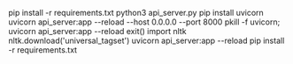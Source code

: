 pip install -r requirements.txt
python3 api_server.py
pip install uvicorn
uvicorn api_server:app --reload --host 0.0.0.0 --port 8000
pkill -f uvicorn; uvicorn api_server:app --reload
exit()
import nltk
nltk.download('universal_tagset')
uvicorn api_server:app --reload
pip install -r requirements.txt
